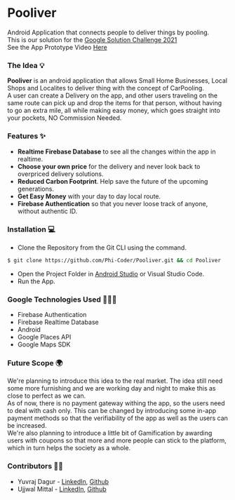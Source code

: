 # Pooliver
Android Application that connects people to deliver things by pooling.</br>
This is our solution for the [Google Solution Challenge 2021](https://developers.google.com/community/dsc-solution-challenge)</br>
See the App Prototype Video [Here](https://youtu.be/qrqHojVxsyo)

### The Idea 💡
**Pooliver** is an android application that allows Small Home Businesses, Local Shops and Localites to deliver thing with the concept of CarPooling.</br>
A user can create a Delivery on the app, and other users traveling on the same route can pick up and drop the items for that person, without having to go an extra mile, all while making easy money, which goes straight into your pockets, NO Commission Needed. 

### Features ✨
- **Realtime Firebase Database** to see all the changes within the app in realtime.
- **Choose your own price** for the delivery and never look back to overpriced delivery solutions. 
- **Reduced Carbon Footprint**. Help save the future of the upcoming generations.
- **Get Easy Money** with your day to day local route.
- **Firebase Authentication** so that you never loose track of anyone, without authentic ID.

### Installation 💻
- Clone the Repository from the Git CLI using the command.
```bash
$ git clone https://github.com/Phi-Coder/Pooliver.git && cd Pooliver
```
- Open the Project Folder in [Android Studio](https://developer.android.com/studio) or Visual Studio Code.
- Run the App.

### Google Technologies Used 👩🏻‍💻
- Firebase Authentication
- Firebase Realtime Database
- Android
- Google Places API
- Google Maps SDK

### Future Scope 🌍
We're planning to introduce this idea to the real market. The idea still need some more furnishing and we are working day and night to make this as close to perfect as we can.</br>
As of now, there is no payment gateway withing the app, so the users need to deal with cash only. This can be changed by introducing some in-app payment methods so that the verifiability of the app as well as the users can be increased. </br>
We're also planning to introduce a little bit of Gamification by awarding users with coupons so that more and more people can stick to the platform, which in turn helps the society as a whole. 

### Contributors 🤝🏻
- Yuvraj Dagur - [LinkedIn](https://linkedin.com/in/yuvraj-dagur), [Github](https://github.com/thatfreakcoder)
- Ujjwal Mittal - [LinkedIn](https://linkedin.com/in/ujjwal-mittal), [Github](https://github.com/Phi-Coder)
